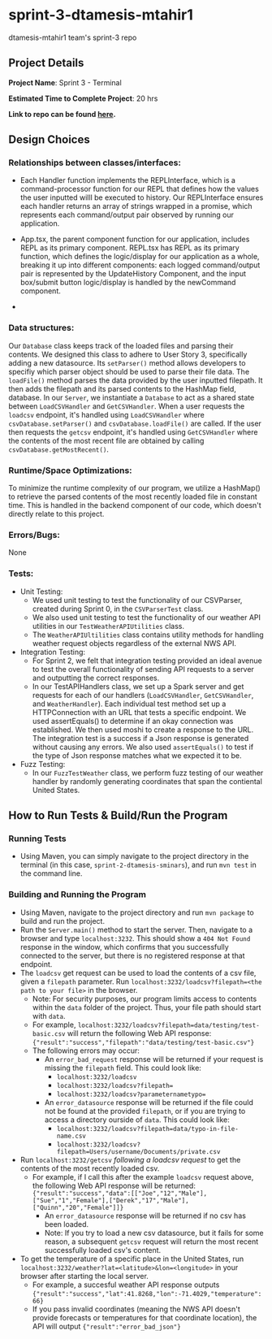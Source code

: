 # sprint-3-dtamesis-mtahir1
dtamesis-mtahir1 team's sprint-3 repo

## **Project Details**

**Project Name**: Sprint 3 - Terminal 

**Estimated Time to Complete Project**: 20 hrs 

**Link to repo can be found [here](https://github.com/orgs/cs0320-f2022/teams/dtamesis-mtahir1).**

## **Design Choices**
### Relationships between classes/interfaces:
- Each Handler function implements the REPLInterface, which is a command-processor function for our 
REPL that defines how the values the user inputted willl be executed to history. Our REPLInterface
ensures each handler returns an array of strings wrapped in a promise, which represents each 
command/output pair observed by running our application. 

- App.tsx, the parent component function for our application, includes REPL as its primary component. REPL.tsx has REPL as its primary function, which defines the logic/display for our application as a whole, breaking it up into different components: each logged command/output 
pair is represented by the UpdateHistory Component, and the input box/submit button logic/display is handled by the newCommand component. 



- 
### Data structures: 
Our ```Database``` class keeps track of the loaded files and parsing their contents. We designed this class to adhere to User Story 3, specifically adding a new datasource. Its ```setParser()``` method allows developers to specifiy which parser object should be used to parse their file data. The ```loadFile()``` method parses the data provided by the user inputted filepath. It then adds the filepath and its parsed contents to the HashMap field, database. In our ```Server```, we instantiate a ```Database``` to act as a shared state between ```LoadCSVHandler``` and ```GetCSVHandler```. When a user requests the ```loadcsv``` endpoint, it's handled using ```LoadCSVHandler``` where ```csvDatabase.setParser()``` and ```csvDatabase.loadFile()``` are called. If the user then requests the ```getcsv``` endpoint, it's handled using ```GetCSVHandler``` where the contents of the most recent file are obtained by calling ```csvDatabase.getMostRecent()```. 
### Runtime/Space Optimizations:
To minimize the runtime complexity of our program, we utilize a HashMap() to retrieve the parsed contents of the most recently loaded file in constant time. This is handled in the backend component of our code, which doesn't directly relate to this project. 

### Errors/Bugs: 
None
### Tests: 
- Unit Testing: 
  - We used unit testing to test the functionality of our CSVParser, created during Sprint 0, in the ```CSVParserTest``` class.
  - We also used unit testing to test the functionality of our weather API utilities in our ```TestWeatherAPIUtilities``` class.
  - The ```WeatherAPIUltilities``` class contains utility methods for handling weather request objects regardless of the external NWS API. 
- Integration Testing:
  - For Sprint 2, we felt that integration testing provided an ideal avenue to test the overall functionality of sending API requests to a server and outputting the correct responses. 
  - In our TestAPIHandlers class, we set up a Spark server and get requests for each of our handlers (```LoadCSVHandler```, ```GetCSVHandler```, and ```WeatherHandler```). Each individual test method set up a HTTPConnection with an URL that tests a specific endpoint. We used assertEquals() to determine if an okay connection was established. We then used moshi to create a response to the URL. The integration test is a success if a Json response is generated without causing any errors. We also used ```assertEquals()``` to test if the type of Json response matches what we expected it to be. 
- Fuzz Testing: 
  - In our ```FuzzTestWeather``` class, we perform fuzz testing of our weather handler by randomly generating coordinates that span the contiental United States.

## **How to Run Tests & Build/Run the Program**
### Running Tests
- Using Maven, you can simply navigate to the project directory in the terminal (in this case, ```sprint-2-dtamesis-sminars```), and run ```mvn test``` in the command line.
### Building and Running the Program
- Using Maven, navigate to the project directory and run ```mvn package``` to build and run the project.
- Run the ```Server.main()``` method to start the server. Then, navigate to a browser and type ```localhost:3232```. 
This should show a ```404 Not Found``` response in the window, which confirms that you successfully connected to the server, but there is no registered response at that endpoint.
- The ```loadcsv``` get request can be used to load the contents of a csv file, given a ```filepath``` parameter. 
Run ```localhost:3232/loadcsv?filepath=<the path to your file>``` in the browser.
  - Note: For security purposes, our program limits access to contents within the ```data``` folder of the project. Thus, your file path should start with ```data```.
  - For example, ```localhost:3232/loadcsv?filepath=data/testing/test-basic.csv``` will return the following Web API response: ```{"result":"success","filepath":"data/testing/test-basic.csv"}```
  - The following errors may occur:
    - An ```error_bad_request``` response will be returned if your request is missing the ```filepath``` field. This could look like:
      - ```localhost:3232/loadcsv```
      - ```localhost:3232/loadcsv?filepath=```
      - ```localhost:3232/loadcsv?parameternametypo=```
    - An ```error_datasource``` response will be returned if the file could not be found at the provided ```filepath```, 
    or if you are trying to access a directory ourside of ```data```. This could look like:
      - ```localhost:3232/loadcsv?filepath=data/typo-in-file-name.csv```
      - ```localhost:3232/loadcsv?filepath=Users/username/Documents/private.csv```
- Run ```localhost:3232/getcsv``` _following a loadcsv request_ to get the contents of the most recently loaded csv.
  - For example, if I call this after the example ```loadcsv``` request above, the following Web API response will be returned:
    ```{"result":"success","data":[["Joe","12","Male"],["Sue","1","Female"],["Derek","17","Male"],["Quinn","20","Female"]]}```
    - An ```error_datasource``` response will be returned if no csv has been loaded.
    - Note: If you try to load a new csv datasource, but it fails for some reason, a subsequent ```getcsv``` request will return the most recent successfully loaded csv's content.
- To get the temperature of a specific place in the United States, run ```localhost:3232/weather?lat=<latitude>&lon=<longitude>``` in your browser after starting the local server.  
  - For example, a succesful weather API response outputs ```{"result":"success","lat":41.8268,"lon":-71.4029,"temperature":66}```
  - If you pass invalid coordinates (meaning the NWS API doesn't provide forecasts or temperatures for that coordinate location), the API will output ```{"result":"error_bad_json"}```
